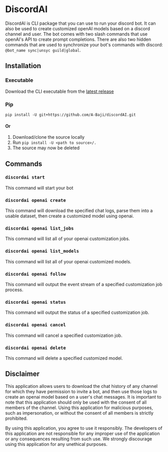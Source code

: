 # DiscordAI

DiscordAI is CLI package that you can use to run your discord bot. It can also be used to create customized openAI models based on a discord channel and user. The bot comes with two slash commands that use openAI's API to create prompt completions. There are also two hidden commands that are used to synchronize your bot's commands with discord: `@bot_name sync|unsyc guild|global`.

## Installation
### Executable
Download the CLI executable from the [latest release](https://github.com/A-Baji/discordAI/releases/latest)
### Pip
`pip install -U git+https://github.com/A-Baji/discordAI.git`
#### Or
1. Download/clone the source locally
2. Run `pip install -U <path to source>/.`
3. The source may now be deleted

## Commands
### `discordai start`
This command will start your bot
### `discordai openai create`
This command will download the specified chat logs, parse them into a usable dataset, then create a customized model using openai.
### `discordai openai list_jobs`
This command will list all of your openai customization jobs.
### `discordai openai list_models`
This command will list all of your openai customized models.
### `discordai openai follow`
This command will output the event stream of a specified customization job process.
### `discordai openai status`
This command will output the status of a specified customization job.
### `discordai openai cancel`
This command will cancel a specified customization job.
### `discordai openai delete`
This command will delete a specified customized model.

## Disclaimer
This application allows users to download the chat history of any channel for which they have permission to invite a bot, and then use those logs to create an openai model based on a user's chat messages. It is important to note that this application should only be used with the consent of all members of the channel. Using this application for malicious purposes, such as impersonation, or without the consent of all members is strictly prohibited.

By using this application, you agree to use it responsibly. The developers of this application are not responsible for any improper use of the application or any consequences resulting from such use. We strongly discourage using this application for any unethical purposes.
